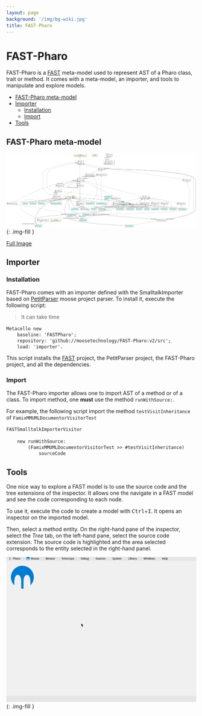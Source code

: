```yaml
---
layout: page
background: '/img/bg-wiki.jpg'
title: FAST-Pharo
---
```


# FAST-Pharo <!-- omit in toc -->

FAST-Pharo is a [FAST](FAST) meta-model used to represent AST of a Pharo class, trait or method.
It comes with a meta-model, an importer, and tools to manipulate and explore models.

- [FAST-Pharo meta-model](#fast-pharo-meta-model)
- [Importer](#importer)
  - [Installation](#installation)
  - [Import](#import)
- [Tools](#tools)

## FAST-Pharo meta-model

![FAST-Pharo meta-model](https://raw.githubusercontent.com/moosetechnology/FAST-Pharo/v2-doc/fast-pharo.svg){: .img-fill }

[Full Image](https://raw.githubusercontent.com/moosetechnology/FAST-Pharo/v2-doc/fast-pharo.svg)

## Importer

### Installation

FAST-Pharo comes with an importer defined with the SmalltalkImporter based on [PetitParser](https://github.com/moosetechnology/PetitParser) moose project parser.
To install it, execute the following script:

> It can take time

```st
Metacello new
    baseline: 'FASTPharo';
    repository: 'github://moosetechnology/FAST-Pharo:v2/src';
    load: 'importer'.
```

This script installs the [FAST](FAST) project, the PetitParser project, the FAST-Pharo project, and all the dependencies.

### Import

The FAST-Pharo importer allows one to import AST of a method or of a class.
To import method, one **must** use the method `runWithSource:`.

For example, the following script import the method `testVisitInheritance` of `FamixMMUMLDocumentorVisitorTest`

```st
FASTSmalltalkImporterVisitor

	new runWithSource:
		(FamixMMUMLDocumentorVisitorTest >> #testVisitInheritance)
			sourceCode
```

## Tools

One nice way to explore a FAST model is to use the source code and the tree extensions of the inspector.
It allows one the navigate in a FAST model and see the code corresponding to each node.

To use it, execute the code to create a model with <kbd>Ctrl</kbd>+<kbd>I</kbd>.
It opens an inspector on the imported model.

Then, select a method entity.
On the right-hand pane of the inspector, select the *Tree* tab, on the left-hand pane, select the source code extension.
The source code is highlighted and the area selected corresponds to the entity selected in the right-hand panel.

![Example navigation in FAST](img/navigate-fast-pharo.gif){: .img-fill }
